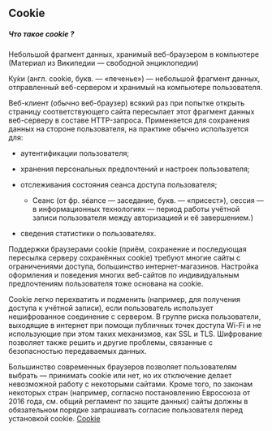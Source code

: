 ## Cookie

##### Что такое cookie ? 
Небольшой фрагмент данных, хранимый веб-браузером в компьютере (Материал из Википедии — свободной энциклопедии)

Ку́ки (англ. cookie, букв. — «печенье») — небольшой фрагмент данных, отправленный веб-сервером и хранимый на компьютере 
пользователя. 

Веб-клиент (обычно веб-браузер) всякий раз при попытке открыть страницу соответствующего сайта пересылает 
этот фрагмент данных веб-серверу в составе HTTP-запроса. Применяется для сохранения данных на 
стороне пользователя, на практике обычно используется для:
* аутентификации пользователя;

* хранения персональных предпочтений и настроек пользователя;

* отслеживания состояния сеанса доступа пользователя;
   * Сеанс (от фр. séance — заседание, букв. — «присест»), сессия — в информационных технологиях — период работы учётной записи пользователя между авторизацией и её завершением.)
  

* сведения статистики о пользователях.

Поддержки браузерами cookie (приём, сохранение и последующая пересылка серверу сохранённых cookie) требуют многие сайты с ограничениями доступа, большинство интернет-магазинов. Настройка оформления и поведения многих веб-сайтов по индивидуальным предпочтениям пользователя тоже основана на cookie.

Cookie легко перехватить и подменить (например, для получения доступа к учётной записи), если пользователь использует нешифрованное соединение с сервером. В группе риска пользователи, выходящие в интернет при помощи публичных точек доступа Wi-Fi и не использующие при этом таких механизмов, как SSL и TLS. Шифрование позволяет также решить и другие проблемы, связанные с безопасностью передаваемых данных.

Большинство современных браузеров позволяет пользователям выбрать — принимать cookie или нет, но их отключение делает невозможной работу с некоторыми сайтами. Кроме того, по законам некоторых стран (например, согласно постановлению Евросоюза от 2016 года, см. общий регламент по защите данных) сайты должны в обязательном порядке запрашивать согласие пользователя перед установкой cookie.
[Cookie](https://www.wikiwand.com/ru/Cookie)

